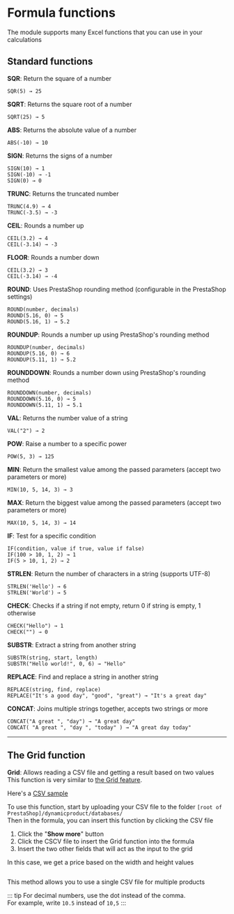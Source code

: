 # Formula functions

The module supports many Excel functions that you can use in your calculations

## Standard functions

**SQR**: Return the square of a number 
```xls
SQR(5) → 25
```

**SQRT**: Returns the square root of a number  
````xls
SQRT(25) → 5 
````
**ABS**: Returns the absolute value of a number
````xls
ABS(-10) → 10
````
**SIGN**: Returns the signs of a number
```xls
SIGN(10) → 1
SIGN(-10) → -1
SIGN(0) → 0
```
**TRUNC**: Returns the truncated number  
```xls
TRUNC(4.9) → 4
TRUNC(-3.5) → -3
```
**CEIL**: Rounds a number up
```xls
CEIL(3.2) → 4
CEIL(-3.14) → -3
```
**FLOOR**: Rounds a number down
```xls
CEIL(3.2) → 3
CEIL(-3.14) → -4
```  
**ROUND**: Uses PrestaShop rounding method (configurable in the PrestaShop settings)
```xls
ROUND(number, decimals)
ROUND(5.16, 0) → 5
ROUND(5.16, 1) → 5.2
```
**ROUNDUP**: Rounds a number up using PrestaShop's rounding method
```xls
ROUNDUP(number, decimals)
ROUNDUP(5.16, 0) → 6
ROUNDUP(5.11, 1) → 5.2
```  
**ROUNDDOWN**: Rounds a number down using PrestaShop's rounding method
```xls
ROUNDDOWN(number, decimals)
ROUNDDOWN(5.16, 0) → 5
ROUNDDOWN(5.11, 1) → 5.1
```     
**VAL**: Returns the number value of a string  
```xls
VAL("2") → 2
```
**POW**: Raise a number to a specific power
```xls
POW(5, 3) → 125
```  
**MIN**: Return the smallest value among the passed parameters (accept two parameters or more)  
```xls
MIN(10, 5, 14, 3) → 3
```
**MAX**: Return the biggest value among the passed parameters (accept two parameters or more)
```xls
MAX(10, 5, 14, 3) → 14
```  

**IF**: Test for a specific condition
```xls
IF(condition, value if true, value if false)
IF(100 > 10, 1, 2) → 1
IF(5 > 10, 1, 2) → 2
```

**STRLEN**: Return the number of characters in a string (supports UTF-8)
```xls
STRLEN('Hello') → 6
STRLEN('World') → 5
```
**CHECK**: Checks if a string if not empty, return 0 if string is empty, 1 otherwise
```xls
CHECK("Hello") → 1
CHECK("") → 0
```
**SUBSTR**: Extract a string from another string
```xls
SUBSTR(string, start, length)
SUBSTR("Hello world!", 0, 6) → "Hello"
```
**REPLACE**: Find and replace a string in another string
```xls
REPLACE(string, find, replace)
REPLACE("It's a good day", "good", "great") → "It's a great day"
```
**CONCAT**: Joins multiple strings together, accepts two strings or more
```xls
CONCAT("A great ", "day") → "A great day"
CONCAT( "A great ", "day ", "today" ) → "A great day today"
```

---
## The Grid function

**Grid**: Allows reading a CSV file and getting a result based on two values  
This function is very similar to [the Grid feature](/dynamicproduct/product-config/13-grids.md).

Here's a [CSV sample](files/sample.csv ':ignore')

To use this function, start by uploading your CSV file to the folder `[root of PrestaShop]/dynamicproduct/databases/`  
Then in the formula, you can insert this function by clicking the CSV file

1. Click the "**Show more**" button
2. Click the CSCV file to insert the Grid function into the formula
3. Insert the two other fields that will act as the input to the grid

In this case, we get a price based on the width and height values

<img srcset="/images/grid-function.jpg 2x">

This method allows you to use a single CSV file for multiple products

::: tip
For decimal numbers, use the dot instead of the comma.  
For example, write `10.5` instead of `10,5`
:::
